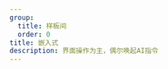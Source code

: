 ```yaml
---
group:
  title: 样板间
  order: 0
title: 嵌入式
description: 界面操作为主，偶尔唤起AI指令
---
```


<code src="./nest.tsx" background="grey" compact></code>
